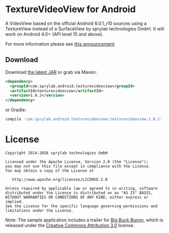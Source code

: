 TextureVideoView for Android
============================

A VideoView based on the official Android 6.0.1_r10 sources using a TextureView instead of a SurfaceView by sprylab technologies GmbH. It will work on Android 4.0+ (API level 15 and above).

For more information please see [this announcement][1].

Download
--------

Download [the latest JAR][2] or grab via Maven:
```xml
<dependency>
  <groupId>com.sprylab.android.texturevideoview</groupId>
  <artifactId>texturevideoview</artifactId>
  <version>1.0.2</version>
</dependency>
```
or Gradle:
```groovy
compile 'com.sprylab.android.texturevideoview:texturevideoview:1.0.2'
```


License
=======

    Copyright 2014-2016 sprylab technologies GmbH

    Licensed under the Apache License, Version 2.0 (the "License");
    you may not use this file except in compliance with the License.
    You may obtain a copy of the License at

       http://www.apache.org/licenses/LICENSE-2.0

    Unless required by applicable law or agreed to in writing, software
    distributed under the License is distributed on an "AS IS" BASIS,
    WITHOUT WARRANTIES OR CONDITIONS OF ANY KIND, either express or implied.
    See the License for the specific language governing permissions and
    limitations under the License.


Note: The sample application includes a trailer for [Big Buck Bunny][3], which is released under the [Creative Commons Attribution 3.0][4] license.

 [1]: http://sprylab.com/en/blog/open-source-introducing-texturevideoview-android
 [2]: http://repository.sonatype.org/service/local/artifact/maven/redirect?r=central-proxy&g=com.sprylab.android.texturevideoview&a=texturevideoview&v=LATEST
 [3]: http://www.bigbuckbunny.org
 [4]: http://creativecommons.org/licenses/by/3.0/
